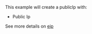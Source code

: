 This example will create a publicIp with:
* Public Ip


See more details on [eip](https://docs.outscale.com/en/userguide/About-EIPs.html)